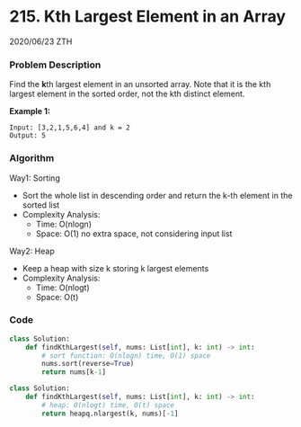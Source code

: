 # 215. Kth Largest Element in an Array

2020/06/23 ZTH

### Problem Description

Find the **k**th largest element in an unsorted array. Note that it is the kth largest element in the sorted order, not the kth distinct element.

**Example 1:**

```
Input: [3,2,1,5,6,4] and k = 2
Output: 5
```



### Algorithm

Way1: Sorting

* Sort the whole list in descending order and return the k-th element in the sorted list
* Complexity Analysis:
  * Time: O(nlogn)
  * Space: O(1) no extra space, not considering input list

Way2: Heap

* Keep a heap with size k storing k largest elements
* Complexity Analysis:
  * Time: O(nlogt)
  * Space: O(t)



### Code

```python
class Solution:
    def findKthLargest(self, nums: List[int], k: int) -> int:
        # sort function: O(nlogn) time, O(1) space
        nums.sort(reverse=True)
        return nums[k-1]
```

```python
class Solution:
    def findKthLargest(self, nums: List[int], k: int) -> int:
        # heap: O(nlogt) time, O(t) space
        return heapq.nlargest(k, nums)[-1]
```

